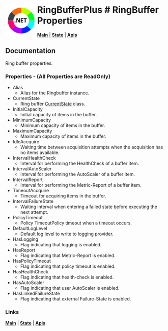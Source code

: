 # <img align="left" width="100" height="100" src="./images/icon.png"> RingBufferPlus # RingBuffer Properties

[**Main**](index.md#help) | 
[**State**](currentstate.md) | 
[**Apis**](index.md#apis)

## Documentation

Ring buffer properties.

### Properties - (All Properties are ReadOnly)

- Alias 
	-  Alias for the Ringbuffer instance.
- CurrentState 
	-  Ring buffer [CurrentState](currentstate.md) class.
- InitialCapacity 
	-  Initial capacity of items in the buffer.
- MinimumCapacity
	-  Minimum capacity of items in the buffer.
- MaximumCapacity
	-  Maximum capacity of items in the buffer.
- IdleAccquire
	-  Waiting time between acquisition attempts when the acquisition has no items available.
- IntervalHealthCheck
	-  Interval for performing the HealthCheck of a buffer item.
- IntervalAutoScaler
	-  Interval for performing the AutoScaler of a buffer item.
- IntervalReport
	-  Interval for performing the Metric-Report of a buffer item.
- TimeoutAccquire
	-  Timeout for acquiring items in the buffer.
- IntervalFailureState
	-  Waiting interval when entering a failed state before executing the next attempt.
- PolicyTimeout
	-  Policy TimeoutPolicy timeout when a timeout occurs.
- DefaultLogLevel
	-  Default log level to write to logging provider.
- HasLogging
	-  Flag indicating that logging is enabled.
- HasReport
	-  Flag indicating that Metric-Report is enabled.
- HasPolicyTimeout
	-  Flag indicating that policy timeout is enabled.
- HasHealthCheck
	-  Flag indicating that health-check is enabled.
- HasAutoScaler
	-  Flag indicating that user AutoScaler is enabled.
- HasLinkedFailureState
	-  Flag indicating that external Failure-State is enabled.

### Links
[**Main**](index.md#help) | 
[**State**](currentstate.md) | 
[**Apis**](index.md#apis)